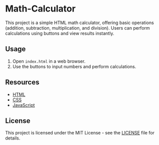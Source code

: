 # Math-Calculator
This project is a simple HTML math calculator, offering basic operations (addition, subtraction, multiplication, and division). Users can perform calculations using buttons and view results instantly.

## Usage

1. Open `index.html` in a web browser.
2. Use the buttons to input numbers and perform calculations.

## Resources

- [HTML](https://developer.mozilla.org/en-US/docs/Web/HTML)
- [CSS](https://developer.mozilla.org/en-US/docs/Web/CSS)
- [JavaScript](https://developer.mozilla.org/en-US/docs/Web/JavaScript)

## License

This project is licensed under the MIT License - see the [LICENSE](LICENSE) file for details.
